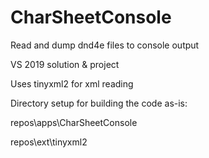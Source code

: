 # CharSheetConsole
Read and dump dnd4e files to console output

VS 2019 solution & project

Uses tinyxml2 for xml reading

Directory setup for building the code as-is: 

repos\apps\CharSheetConsole

repos\ext\tinyxml2


